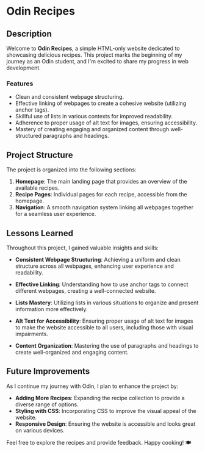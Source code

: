 # Odin Recipes

## Description
Welcome to **Odin Recipes**, a simple HTML-only website dedicated to showcasing delicious recipes. This project marks the beginning of my journey as an Odin student, and I'm excited to share my progress in web development.

### Features
- Clean and consistent webpage structuring.
- Effective linking of webpages to create a cohesive website (utilizing anchor tags).
- Skillful use of lists in various contexts for improved readability.
- Adherence to proper usage of alt text for images, ensuring accessibility.
- Mastery of creating engaging and organized content through well-structured paragraphs and headings.

## Project Structure
The project is organized into the following sections:

1. **Homepage**: The main landing page that provides an overview of the available recipes.
2. **Recipe Pages**: Individual pages for each recipe, accessible from the homepage.
3. **Navigation**: A smooth navigation system linking all webpages together for a seamless user experience.

## Lessons Learned
Throughout this project, I gained valuable insights and skills:

- **Consistent Webpage Structuring**: Achieving a uniform and clean structure across all webpages, enhancing user experience and readability.

- **Effective Linking**: Understanding how to use anchor tags to connect different webpages, creating a well-connected website.

- **Lists Mastery**: Utilizing lists in various situations to organize and present information more effectively.

- **Alt Text for Accessibility**: Ensuring proper usage of alt text for images to make the website accessible to all users, including those with visual impairments.

- **Content Organization**: Mastering the use of paragraphs and headings to create well-organized and engaging content.

## Future Improvements
As I continue my journey with Odin, I plan to enhance the project by:

- **Adding More Recipes**: Expanding the recipe collection to provide a diverse range of options.
- **Styling with CSS**: Incorporating CSS to improve the visual appeal of the website.
- **Responsive Design**: Ensuring the website is accessible and looks great on various devices.

Feel free to explore the recipes and provide feedback. Happy cooking! 🍽️